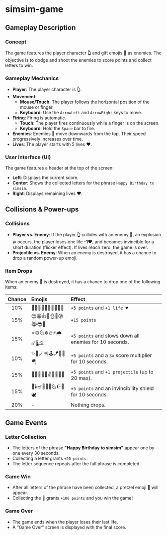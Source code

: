 # simsim-game

## Gameplay Description

### Concept
The game features the player character **👆** and gift emojis **🎁** as enemies. The objective is to dodge and shoot the enemies to score points and collect letters to win.

### Gameplay Mechanics
*   **Player**: The player character is **👆**.
*   **Movement**:
    *   **Mouse/Touch**: The player follows the horizontal position of the mouse or finger.
    *   **Keyboard**: Use the `ArrowLeft` and `ArrowRight` keys to move.
*   **Firing**: Firing is automatic.
    *   **Touch**: The player fires continuously while a finger is on the screen.
    *   **Keyboard**: Hold the `Space` bar to fire.
*   **Enemies**: Enemies **🎁** move downwards from the top. Their speed progressively increases over time.
*   **Lives**: The player starts with 5 lives **♥️**.

### User Interface (UI)
The game features a header at the top of the screen:
*   **Left**: Displays the current score.
*   **Center**: Shows the collected letters for the phrase `Happy Birthday to simsim`.
*   **Right**: Displays remaining lives **♥️**.

## Collisions & Power-ups

### Collisions
*   **Player vs. Enemy**: If the player **👆** collides with an enemy **🎁**, an explosion **💥** occurs, the player loses one life **-1♥️**, and becomes invincible for a short duration (flicker effect). If lives reach zero, the game is over.
*   **Projectile vs. Enemy**: When an enemy is destroyed, it has a chance to drop a random power-up emoji.

### Item Drops
When an enemy **🎁** is destroyed, it has a chance to drop one of the following items:

| Chance | Emojis                               | Effect                                                              |
| :----: | :----------------------------------- | :------------------------------------------------------------------ |
|  10%   | 🍕🥯🍰🎂🧁🍭🍬🍩🍨🍉                 | `+5 points` and `+1 life ♥️`                                        |
|  15%   | 😊😁👍🤣👌🤩😝😹😎🐣                 | `+15 points`                                                        |
|  15%   | ⭐🌞🌜❄️⛄⚡🌧️☄️🌡️⛱️                 | `+5 points` and slows down all enemies for 10 seconds.              |
|  10%   | ✨🎉🪄🪅🕹️🪁🎢🎈🪂                   | `+5 points` and a `3x` score multiplier for 10 seconds.             |
|  15%   | 🤝👋👏🤲💪✌️🤙🤛✊🙏                 | `+5 points` and `+1 projectile` (up to 20 max).                     |
|  15%   | 📿🕯️🪔📗🕋🕌🌜☪️🤲🕊️                 | `+5 points` and an invincibility shield for 10 seconds.             |
|  20%   | -                                          | Nothing drops.                                                      |

## Game Events

### Letter Collection
*   The letters of the phrase **"Happy Birthday to simsim"** appear one by one every 30 seconds.
*   Collecting a letter grants `+20 points`.
*   The letter sequence repeats after the full phrase is completed.

### Game Win
*   After all letters of the phrase have been collected, a pretzel emoji **🥨** will appear.
*   Collecting the **🥨** grants `+100 points` and you win the game!

### Game Over
*   The game ends when the player loses their last life.
*   A "Game Over" screen is displayed with the final score.
